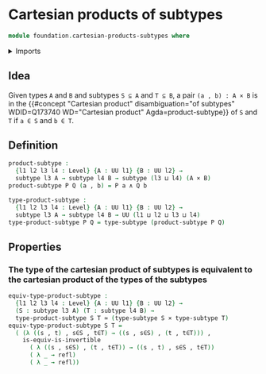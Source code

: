# Cartesian products of subtypes

```agda
module foundation.cartesian-products-subtypes where
```

<details><summary>Imports</summary>

```agda
open import foundation.cartesian-product-types
open import foundation.conjunction
open import foundation.dependent-pair-types
open import foundation.equivalences
open import foundation.identity-types
open import foundation.subtypes
open import foundation.universe-levels
```

</details>

## Idea

Given types `A` and `B` and subtypes `S ⊆ A` and `T ⊆ B`, a pair
`(a , b) : A × B` is in the
{{#concept "Cartesian product" disambiguation="of subtypes" WDID=Q173740 WD="Cartesian product" Agda=product-subtype}}
of `S` and `T` if `a ∈ S` and `b ∈ T`.

## Definition

```agda
product-subtype :
  {l1 l2 l3 l4 : Level} {A : UU l1} {B : UU l2} →
  subtype l3 A → subtype l4 B → subtype (l3 ⊔ l4) (A × B)
product-subtype P Q (a , b) = P a ∧ Q b

type-product-subtype :
  {l1 l2 l3 l4 : Level} {A : UU l1} {B : UU l2} →
  subtype l3 A → subtype l4 B → UU (l1 ⊔ l2 ⊔ l3 ⊔ l4)
type-product-subtype P Q = type-subtype (product-subtype P Q)
```

## Properties

### The type of the cartesian product of subtypes is equivalent to the cartesian product of the types of the subtypes

```agda
equiv-type-product-subtype :
  {l1 l2 l3 l4 : Level} {A : UU l1} {B : UU l2} →
  (S : subtype l3 A) (T : subtype l4 B) →
  type-product-subtype S T ≃ (type-subtype S × type-subtype T)
equiv-type-product-subtype S T =
  ( (λ ((s , t) , s∈S , t∈T) → ((s , s∈S) , (t , t∈T))) ,
    is-equiv-is-invertible
      ( λ ((s , s∈S) , (t , t∈T)) → ((s , t) , s∈S , t∈T))
      ( λ _ → refl)
      ( λ _ → refl))
```
